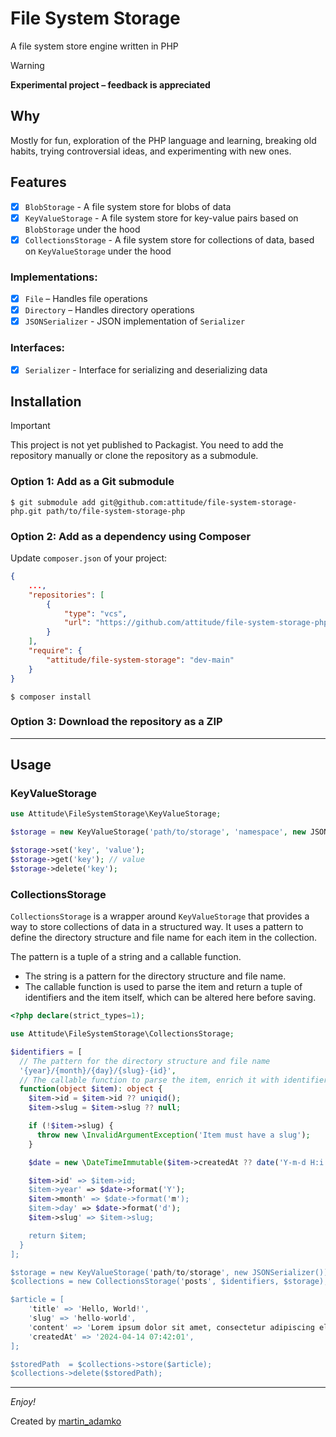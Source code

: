 # File System Storage
A file system store engine written in PHP

> [!WARNING]
> **Experimental project – feedback is appreciated**

## Why

Mostly for fun, exploration of the PHP language and learning, breaking old habits, trying controversial ideas, and experimenting with new ones.

## Features

- [x] `BlobStorage` - A file system store for blobs of data
- [x] `KeyValueStorage` - A file system store for key-value pairs based on `BlobStorage` under the hood
- [x] `CollectionsStorage` - A file system store for collections of data, based on `KeyValueStorage` under the hood

### Implementations:

- [x] `File` – Handles file operations
- [x] `Directory` – Handles directory operations
- [x] `JSONSerializer` - JSON implementation of `Serializer`

### Interfaces:

- [x] `Serializer` - Interface for serializing and deserializing data

## Installation

> [!IMPORTANT]
> This project is not yet published to Packagist. You need to add the repository manually or clone the repository as a submodule.

### Option 1: Add as a Git submodule

```shell
$ git submodule add git@github.com:attitude/file-system-storage-php.git path/to/file-system-storage-php
```

### Option 2: Add as a dependency using Composer

Update `composer.json` of your project:

```json
{
    ...,
    "repositories": [
        {
            "type": "vcs",
            "url": "https://github.com/attitude/file-system-storage-php.git"
        }
    ],
    "require": {
        "attitude/file-system-storage": "dev-main"
    }
}
```

```shell
$ composer install
```

### Option 3: Download the repository as a ZIP

---

## Usage

### KeyValueStorage

```php
use Attitude\FileSystemStorage\KeyValueStorage;

$storage = new KeyValueStorage('path/to/storage', 'namespace', new JSONSerializer());

$storage->set('key', 'value');
$storage->get('key'); // value
$storage->delete('key');
```

### CollectionsStorage

`CollectionsStorage` is a wrapper around `KeyValueStorage` that provides a way to store collections of data in a structured way. It uses a pattern to define the directory structure and file name for each item in the collection.

The pattern is a tuple of a string and a callable function.

- The string is a pattern for the directory structure and file name.
- The callable function is used to parse the item and return a tuple of identifiers and the item itself, which can be altered here before saving.

```php
<?php declare(strict_types=1);

use Attitude\FileSystemStorage\CollectionsStorage;

$identifiers = [
  // The pattern for the directory structure and file name
  '{year}/{month}/{day}/{slug}-{id}',
  // The callable function to parse the item, enrich it with identifiers and return a tuple of identifiers and the item
  function(object $item): object {
    $item->id = $item->id ?? uniqid();
    $item->slug = $item->slug ?? null;

    if (!$item->slug) {
      throw new \InvalidArgumentException('Item must have a slug');
    }

    $date = new \DateTimeImmutable($item->createdAt ?? date('Y-m-d H:i:s'));

    $item->id' => $item->id;
    $item->year' => $date->format('Y');
    $item->month' => $date->format('m');
    $item->day' => $date->format('d');
    $item->slug' => $item->slug;

    return $item;
  }
];

$storage = new KeyValueStorage('path/to/storage', new JSONSerializer());
$collections = new CollectionsStorage('posts', $identifiers, $storage);

$article = [
    'title' => 'Hello, World!',
    'slug' => 'hello-world',
    'content' => 'Lorem ipsum dolor sit amet, consectetur adipiscing elit.',
    'createdAt' => '2024-04-14 07:42:01',
];

$storedPath  = $collections->store($article);
$collections->delete($storedPath);
```

---

_Enjoy!_

Created by [martin_adamko](https://www.threads.net/@martin_adamko)
